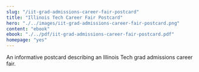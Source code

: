 ```yaml
--- 
slug: "/iit-grad-admissions-career-fair-postcard"
title: "Illinois Tech Career Fair Postcard"
hero: "./../images/iit-grad-admissions-career-fair-postcard.png"
content: "ebook"
ebook: "./../pdf/iit-grad-admissions-career-fair-postcard.pdf"
homepage: "yes"
---
```


An informative postcard describing an Illinois Tech grad admissions career fair.